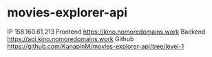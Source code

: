 # movies-explorer-api
IP 158.160.61.213
Frontend https://kino.nomoredomains.work 
Backend https://api.kino.nomoredomains.work 
Github https://github.com/KanapinM/movies-explorer-api/tree/level-1
